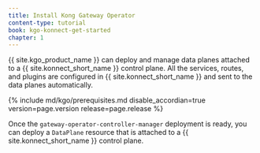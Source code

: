 ```yaml
---
title: Install Kong Gateway Operator
content-type: tutorial
book: kgo-konnect-get-started
chapter: 1
---
```


{{ site.kgo_product_name }} can deploy and manage data planes attached to a {{ site.konnect_short_name }} control plane.
All the services, routes, and plugins are configured in {{ site.konnect_short_name }} and sent to the data planes automatically.

{% include md/kgo/prerequisites.md disable_accordian=true version=page.version release=page.release %}

Once the `gateway-operator-controller-manager` deployment is ready, you can deploy a `DataPlane` resource that is attached to a {{ site.konnect_short_name }} control plane.
